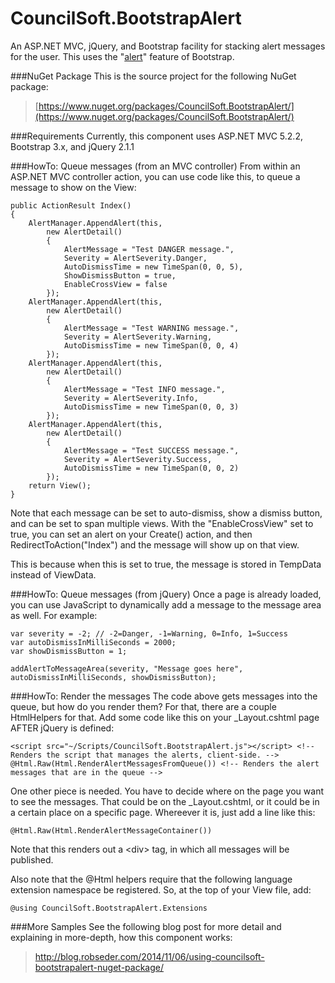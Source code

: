 CouncilSoft.BootstrapAlert
==========================

An ASP.NET MVC, jQuery, and Bootstrap facility for stacking alert messages for the user. This uses the "[alert](http://getbootstrap.com/components/#alerts)" feature of Bootstrap.

###NuGet Package
This is the source project for the following NuGet package:

> [https://www.nuget.org/packages/CouncilSoft.BootstrapAlert/](https://www.nuget.org/packages/CouncilSoft.BootstrapAlert/)

###Requirements
Currently, this component uses ASP.NET MVC 5.2.2, Bootstrap 3.x, and jQuery 2.1.1

###HowTo: Queue messages (from an MVC controller)
From within an ASP.NET MVC controller action, you can use code like this, to queue a message to show on the View:

    public ActionResult Index()
    {
        AlertManager.AppendAlert(this,
            new AlertDetail()
            {
                AlertMessage = "Test DANGER message.",
                Severity = AlertSeverity.Danger,
                AutoDismissTime = new TimeSpan(0, 0, 5),
                ShowDismissButton = true,
                EnableCrossView = false
            });
        AlertManager.AppendAlert(this,
            new AlertDetail()
            {
                AlertMessage = "Test WARNING message.",
                Severity = AlertSeverity.Warning,
                AutoDismissTime = new TimeSpan(0, 0, 4)
            });
        AlertManager.AppendAlert(this,
            new AlertDetail()
            {
                AlertMessage = "Test INFO message.",
                Severity = AlertSeverity.Info,
                AutoDismissTime = new TimeSpan(0, 0, 3)
            });
        AlertManager.AppendAlert(this,
            new AlertDetail()
            {
                AlertMessage = "Test SUCCESS message.",
                Severity = AlertSeverity.Success,
                AutoDismissTime = new TimeSpan(0, 0, 2)
            });
        return View();
    }

Note that each message can be set to auto-dismiss, show a dismiss button, and can be set to span multiple views. With the "EnableCrossView" set to true, you can set an alert on your Create() action, and then RedirectToAction("Index") and the message will show up on that view.

This is because when this is set to true, the message is stored in TempData instead of ViewData.

###HowTo: Queue messages (from jQuery)
Once a page is already loaded, you can use JavaScript to dynamically add a message to the message area as well. For example:

    var severity = -2; // -2=Danger, -1=Warning, 0=Info, 1=Success
    var autoDismissInMilliSeconds = 2000;
    var showDismissButton = 1;
    
    addAlertToMessageArea(severity, "Message goes here", autoDismissInMilliSeconds, showDismissButton);

###HowTo: Render the messages
The code above gets messages into the queue, but how do you render them? For that, there are a couple HtmlHelpers for that. Add some code like this on your _Layout.cshtml page AFTER jQuery is defined:

    <script src="~/Scripts/CouncilSoft.BootstrapAlert.js"></script> <!-- Renders the script that manages the alerts, client-side. -->
    @Html.Raw(Html.RenderAlertMessagesFromQueue()) <!-- Renders the alert messages that are in the queue -->

One other piece is needed. You have to decide where on the page you want to see the messages. That could be on the _Layout.cshtml, or it could be in a certain place on a specific page. Whereever it is, just add a line like this:

    @Html.Raw(Html.RenderAlertMessageContainer())

Note that this renders out a &lt;div&gt; tag, in which all messages will be published.

Also note that the @Html helpers require that the following language extension namespace be registered. So, at the top of your View file, add:

    @using CouncilSoft.BootstrapAlert.Extensions

###More Samples
See the following blog post for more detail and explaining in more-depth, how this component works:

> http://blog.robseder.com/2014/11/06/using-councilsoft-bootstrapalert-nuget-package/
